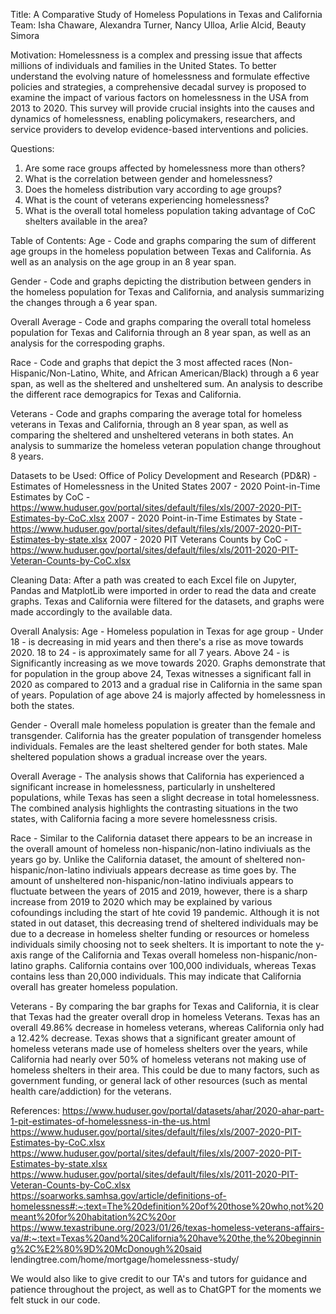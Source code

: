 Title: A Comparative Study of Homeless Populations in Texas and California
Team: Isha Chaware, Alexandra Turner, Nancy Ulloa, Arlie Alcid, Beauty Simora

Motivation: 
Homelessness is a complex and pressing issue that affects millions of individuals and families in the United States. To better understand the evolving nature of homelessness and formulate effective policies and strategies, a comprehensive decadal survey is proposed to examine the impact of various factors on homelessness in the USA from 2013 to 2020. This survey will provide crucial insights into the causes and dynamics of homelessness, enabling policymakers, researchers, and service providers to develop evidence-based interventions and policies.

Questions: 
1. Are some race groups affected by homelessness more than others?
2. What is the correlation between gender and homelessness?
3. Does the homeless distribution vary according to age groups?
4. What is the count of veterans experiencing homelessness?
5. What is the overall total homeless population taking advantage of CoC shelters available in the area?

Table of Contents:
Age - Code and graphs comparing the sum of different age groups in the homeless population between Texas and California. As well as an analysis on the age group in an 8 year span.

Gender - Code and graphs depicting the distribution between genders in the homeless population for Texas and California, and analysis summarizing the changes through a 6 year span. 

Overall Average - Code and graphs comparing the overall total homeless population for Texas and California through an 8 year span, as well as an analysis for the correspoding graphs.

Race - Code and graphs that depict the 3 most affected races (Non-Hispanic/Non-Latino, White, and African American/Black) through a 6 year span, as well as the sheltered and unsheltered sum. An analysis to describe the different race demograpics for Texas and California.

Veterans - Code and graphs comparing the average total for homeless veterans in Texas and California, through an 8 year span, as well as comparing the sheltered and unsheltered veterans in both states. An analysis to summarize the homeless veteran population change throughout 8 years. 

Datasets to be Used:
Office of Policy Development and Research (PD&R) - Estimates of Homelessness in the United States 2007 - 2020 Point-in-Time Estimates 
by CoC - https://www.huduser.gov/portal/sites/default/files/xls/2007-2020-PIT-Estimates-by-CoC.xlsx 2007 - 2020 Point-in-Time Estimates 
by State - https://www.huduser.gov/portal/sites/default/files/xls/2007-2020-PIT-Estimates-by-state.xlsx 2007 - 2020 PIT Veterans Counts 
by CoC - https://www.huduser.gov/portal/sites/default/files/xls/2011-2020-PIT-Veteran-Counts-by-CoC.xlsx

Cleaning Data:
After a path was created to each Excel file on Jupyter, Pandas and MatplotLib were imported in order to read the data and create graphs. Texas and California were filtered for the datasets, and graphs were made accordingly to the available data. 

Overall Analysis:
Age - Homeless population in Texas for age group - Under 18 - is decreasing in mid years and then there's a rise as move towards 2020. 18 to 24 - is approximately same for all 7 years. Above 24 - is Significantly increasing as we move towards 2020. Graphs demonstrate that for population in the group above 24, Texas witnesses a significant fall in 2020 as compared to 2013 and a gradual rise in California in the same span of years. Population of age above 24 is majorly affected by homelessness in both the states.

Gender - Overall male homeless population is greater than the female and transgender. California has the greater population of transgender homeless individuals. Females are the least sheltered gender for both states. Male  sheltered population shows a gradual increase over the years. 

Overall Average - The analysis shows that California has experienced a significant increase in homelessness, particularly in unsheltered populations, while Texas has seen a slight decrease in total homelessness. The combined analysis highlights the contrasting situations in the two states, with California facing a more severe homelessness crisis. 

Race - Similar to the California dataset there appears to be an increase in the overall amount of homeless non-hispanic/non-latino indiviuals as the years go by. Unlike the California dataset, the amount of sheltered non-hispanic/non-latino indiviuals appears decrease as time goes by. The amount of unsheltered non-hispanic/non-latino indiviuals appears to fluctuate between the years of 2015 and 2019, however, there is a sharp increase from 2019 to 2020 which may be explained by various cofoundings including the start of hte covid 19 pandemic. Although it is not stated in out dataset, this decreasing trend of sheltered individuals may be due to a decrease in homeless shelter funding or resources or homeless individuals simily choosing not to seek shelters. It is important to note the y-axis range of the California and Texas overall homeless non-hispanic/non-latino graphs. California contains over 100,000 individuals, whereas Texas contains less than 20,000 individuals. This may indicate that California overall has greater homeless population.

Veterans - By comparing the bar graphs for Texas and California, it is clear that Texas had the greater overall drop in homeless Veterans. Texas has an overall 49.86% decrease in homeless veterans, whereas California only had a 12.42% decrease. Texas shows that a significant greater amount of homeless veterans made use of homeless shelters over the years, while California had nearly over 50% of homeless veterans not making use of homeless shelters in their area. This could be due to many factors, such as government funding, or general lack of other resources (such as mental health care/addiction) for the veterans.

References:
https://www.huduser.gov/portal/datasets/ahar/2020-ahar-part-1-pit-estimates-of-homelessness-in-the-us.html
https://www.huduser.gov/portal/sites/default/files/xls/2007-2020-PIT-Estimates-by-CoC.xlsx
https://www.huduser.gov/portal/sites/default/files/xls/2007-2020-PIT-Estimates-by-state.xlsx
https://www.huduser.gov/portal/sites/default/files/xls/2011-2020-PIT-Veteran-Counts-by-CoC.xlsx
https://soarworks.samhsa.gov/article/definitions-of-homelessness#:~:text=The%20definition%20of%20those%20who,not%20meant%20for%20habitation%2C%20or
https://www.texastribune.org/2023/01/26/texas-homeless-veterans-affairs-va/#:~:text=Texas%20and%20California%20have%20the,the%20beginning%2C%E2%80%9D%20McDonough%20said
lendingtree.com/home/mortgage/homelessness-study/

We would also like to give credit to our TA's and tutors for guidance and patience throughout the project, as well as to ChatGPT for the moments we felt stuck in our code. 

